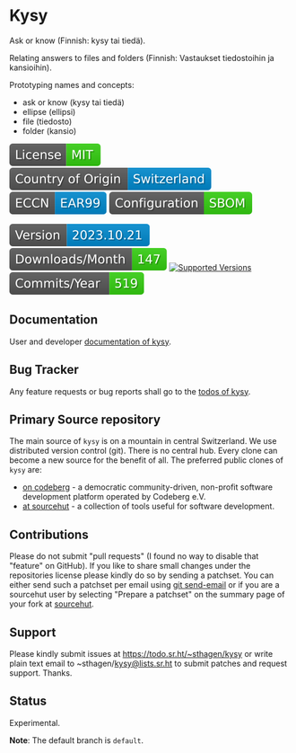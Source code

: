 # Kysy

Ask or know (Finnish: kysy tai tiedä).

Relating answers to files and folders (Finnish: Vastaukset tiedostoihin ja kansioihin).

Prototyping names and concepts:

* ask or know (kysy tai tiedä)
* ellipse (ellipsi)
* file (tiedosto)
* folder (kansio)

[![License](docs/badges/license-spdx-mit.svg)](https://git.sr.ht/~sthagen/kysy/tree/default/item/LICENSE)
[![Country of Origin](docs/badges/country-of-origin-name-switzerland-neutral.svg)](https://git.sr.ht/~sthagen/kysy/tree/default/item/COUNTRY-OF-ORIGIN)
[![Export Classification Control Number (ECCN)](docs/badges/export-control-classification-number_eccn-ear99-neutral.svg)](https://git.sr.ht/~sthagen/kysy/tree/default/item/EXPORT-CONTROL-CLASSIFICATION-NUMBER)
[![Configuration](docs/badges/configuration-sbom.svg)](https://git.sr.ht/~sthagen/kysy/tree/default/item/docs/third-party/README.md)

[![Version](docs/badges/latest-release.svg)](https://pypi.python.org/pypi/kysy/)
[![Downloads](docs/badges/downloads-per-month.svg)](https://pepy.tech/project/kysy)
[![Supported Versions](https://img.shields.io/pypi/pyversions/kysy.svg?style=flat)](https://pypi.python.org/pypi/kysy/)
[![Maintenance Status](docs/badges/commits-per-year.svg)](https://git.sr.ht/~sthagen/kysy/log)

## Documentation

User and developer [documentation of kysy](https://codes.dilettant.life/docs/kysy).

## Bug Tracker

Any feature requests or bug reports shall go to the [todos of kysy](https://todo.sr.ht/~sthagen/kysy).

## Primary Source repository

The main source of `kysy` is on a mountain in central Switzerland.
We use distributed version control (git).
There is no central hub.
Every clone can become a new source for the benefit of all.
The preferred public clones of `kysy` are:

* [on codeberg](https://codeberg.org/sthagen/kysy) - a democratic community-driven, non-profit software development platform operated by Codeberg e.V.
* [at sourcehut](https://git.sr.ht/~sthagen/kysy) - a collection of tools useful for software development.

## Contributions

Please do not submit "pull requests" (I found no way to disable that "feature" on GitHub).
If you like to share small changes under the repositories license please kindly do so by sending a patchset.
You can either send such a patchset per email using [git send-email](https://git-send-email.io) or 
if you are a sourcehut user by selecting "Prepare a patchset" on the summary page of your fork at [sourcehut](https://git.sr.ht/).

## Support

Please kindly submit issues at https://todo.sr.ht/~sthagen/kysy or write plain text email to ~sthagen/kysy@lists.sr.ht to submit patches and request support. Thanks.

## Status

Experimental.

**Note**: The default branch is `default`.
